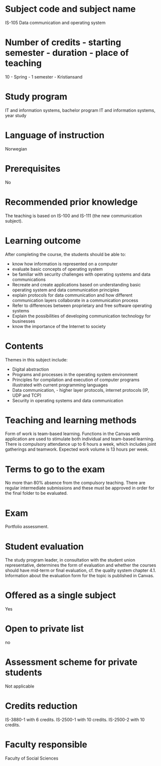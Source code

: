 # Subject code and subject name
IS-105 Data communication and operating system

# Number of credits - starting semester - duration - place of teaching
10 - Spring - 1 semester - Kristiansand

# Study program
IT and information systems, bachelor program
IT and information systems, year study

# Language of instruction
Norwegian

# Prerequisites
No

# Recommended prior knowledge
The teaching is based on IS-100 and IS-111 (the new communication subject).

# Learning outcome
After completing the course, the students should be able to:
* know how information is represented on a computer
* evaluate basic concepts of operating system
* be familiar with security challenges with operating systems and data communications
* Recreate and create applications based on understanding basic operating system and data communication principles
* explain protocols for data communication and how different communication layers collaborate in a communication process
* Refer to differences between proprietary and free software operating systems
* Explain the possibilities of developing communication technology for businesses
* know the importance of the Internet to society

# Contents
Themes in this subject include:
* Digital abstraction
* Programs and processes in the operating system environment
* Principles for compilation and execution of computer programs illustrated with current programming languages
* Data communication, - higher layer protocols, internet protocols (IP, UDP and TCP)
* Security in operating systems and data communication

# Teaching and learning methods
Form of work is team-based learning.
Functions in the Canvas web application are used to stimulate both individual and team-based learning.
There is compulsory attendance up to 6 hours a week, which includes joint gatherings and teamwork.
Expected work volume is 13 hours per week.

# Terms to go to the exam
No more than 80% absence from the compulsory teaching.
There are regular intermediate submissions and these must be approved in order for the final folder to be evaluated.

# Exam
Portfolio assessment.

# Student evaluation
The study program leader, in consultation with the student union representative, determines the form of evaluation and whether the courses should have mid-term or final evaluation, cf. the quality system chapter 4.1. Information about the evaluation form for the topic is published in Canvas.

# Offered as a single subject
Yes

# Open to private list
no

# Assessment scheme for private students
Not applicable

# Credits reduction
IS-3880-1 with 6 credits.
IS-2500-1 with 10 credits.
IS-2500-2 with 10 credits.

# Faculty responsible
Faculty of Social Sciences
